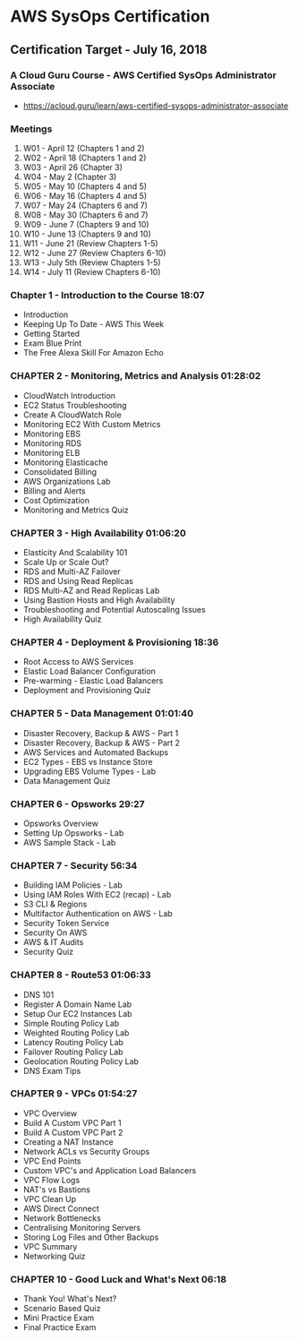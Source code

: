 # AWS SysOps Certification
## Certification Target - July 16, 2018
### A Cloud Guru Course - AWS Certified SysOps Administrator Associate
* https://acloud.guru/learn/aws-certified-sysops-administrator-associate

### Meetings
1. W01 - April 12 (Chapters 1 and 2)
2. W02 - April 18 (Chapters 1 and 2)
3. W03 - April 26 (Chapter 3)
4. W04 - May 2 (Chapter 3)
5. W05 - May 10 (Chapters 4 and 5)
6. W06 - May 16 (Chapters 4 and 5)
7. W07 - May 24 (Chapters 6 and 7)
8. W08 - May 30 (Chapters 6 and 7)
9. W09 - June 7 (Chapters 9 and 10)
10. W10 - June 13 (Chapters 9 and 10)
11. W11 - June 21 (Review Chapters 1-5)
12. W12 - June 27 (Review Chapters 6-10)
13. W13 - July 5th (Review Chapters 1-5)
14. W14 - July 11 (Review Chapters 6-10)

### Chapter 1 - Introduction to the Course 18:07
* Introduction
* Keeping Up To Date - AWS This Week
* Getting Started
* Exam Blue Print
* The Free Alexa Skill For Amazon Echo

### CHAPTER 2 - Monitoring, Metrics and Analysis 01:28:02
* CloudWatch Introduction
* EC2 Status Troubleshooting
* Create A CloudWatch Role
* Monitoring EC2 With Custom Metrics
* Monitoring EBS
* Monitoring RDS
* Monitoring ELB
* Monitoring Elasticache
* Consolidated Billing
* AWS Organizations Lab
* Billing and Alerts
* Cost Optimization
* Monitoring and Metrics Quiz

### CHAPTER 3 - High Availability 01:06:20
* Elasticity And Scalability 101
* Scale Up or Scale Out?
* RDS and Multi-AZ Failover
* RDS and Using Read Replicas
* RDS Multi-AZ and Read Replicas Lab
* Using Bastion Hosts and High Availability
* Troubleshooting and Potential Autoscaling Issues
* High Availability Quiz

### CHAPTER 4 - Deployment & Provisioning 18:36
* Root Access to AWS Services
* Elastic Load Balancer Configuration
* Pre-warming - Elastic Load Balancers
* Deployment and Provisioning Quiz

### CHAPTER 5 - Data Management 01:01:40
* Disaster Recovery, Backup & AWS - Part 1
* Disaster Recovery, Backup & AWS - Part 2
* AWS Services and Automated Backups
* EC2 Types - EBS vs Instance Store
* Upgrading EBS Volume Types - Lab
* Data Management Quiz

### CHAPTER 6 - Opsworks 29:27
* Opsworks Overview
* Setting Up Opsworks - Lab
* AWS Sample Stack - Lab

### CHAPTER 7 - Security 56:34
* Building IAM Policies - Lab
* Using IAM Roles With EC2 (recap) - Lab
* S3 CLI & Regions
* Multifactor Authentication on AWS - Lab
* Security Token Service
* Security On AWS
* AWS & IT Audits
* Security Quiz

### CHAPTER 8 - Route53 01:06:33
* DNS 101
* Register A Domain Name Lab
* Setup Our EC2 Instances Lab
* Simple Routing Policy Lab
* Weighted Routing Policy Lab
* Latency Routing Policy Lab
* Failover Routing Policy Lab
* Geolocation Routing Policy Lab
* DNS Exam Tips

### CHAPTER 9 - VPCs 01:54:27
* VPC Overview
* Build A Custom VPC Part 1
* Build A Custom VPC Part 2
* Creating a NAT Instance
* Network ACLs vs Security Groups
* VPC End Points
* Custom VPC's and Application Load Balancers
* VPC Flow Logs
* NAT's vs Bastions
* VPC Clean Up
* AWS Direct Connect
* Network Bottlenecks
* Centralising Monitoring Servers
* Storing Log Files and Other Backups
* VPC Summary
* Networking Quiz

### CHAPTER 10 - Good Luck and What's Next 06:18
* Thank You! What's Next?
* Scenario Based Quiz
* Mini Practice Exam
* Final Practice Exam
